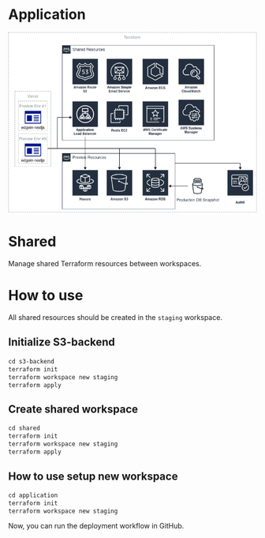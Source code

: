 # Application

![Diagram](./infrastructure.drawio.png)

# Shared

Manage shared Terraform resources between workspaces.

# How to use

All shared resources should be created in the `staging` workspace.

## Initialize S3-backend

```shell
cd s3-backend
terraform init
terraform workspace new staging
terraform apply
```

## Create shared workspace

```shell
cd shared
terraform init
terraform workspace new staging
terraform apply
```

## How to use setup new workspace

```shell
cd application
terraform init
terraform workspace new staging
```

Now, you can run the deployment workflow in GitHub.
